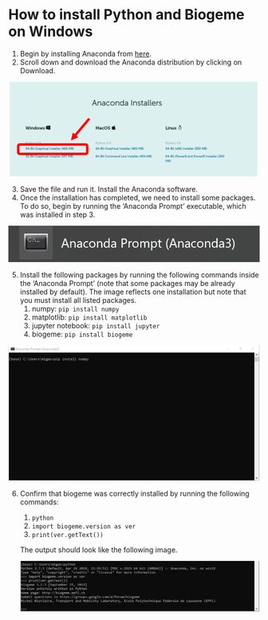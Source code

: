# How to install Python and Biogeme on Windows

1. Begin by installing Anaconda from [here](https://www.anaconda.com/products/individual).
2. Scroll down and download the Anaconda distribution by clicking on Download.

![anaconda](RmdFiles/0-InstallBiogeme/anaconda.png "anaconda")

3. Save the file and run it. Install the Anaconda software.
4. Once the installation has completed, we need to install some packages. To do so, begin by running the ‘Anaconda Prompt’ executable, which was installed in step 3.

![anaconda_prompt](RmdFiles/0-InstallBiogeme/anaconda_prompt.png "anaconda_prompt")

5. Install the following packages by running the following commands inside the ‘Anaconda Prompt’ (note that some packages may be already installed by default). The image reflects one installation but note that you must install all listed packages.
    1.	numpy: 		`pip install numpy`
    2. matplotlib: 		`pip install matplotlib`
    3. jupyter notebook: 		`pip install jupyter`
    4. biogeme: 		`pip install biogeme`
  
![anaconda_packages](RmdFiles/0-InstallBiogeme/anaconda_packages.png "anaconda_packages")

6.	Confirm that biogeme was correctly installed by running the following commands:
    1. `python`
    2. `import biogeme.version as ver`
    3. `print(ver.getText())`

    The output should look like the following image.

    ![biogeme_test](RmdFiles/0-InstallBiogeme/biogeme_test.png "biogeme_test")
    
